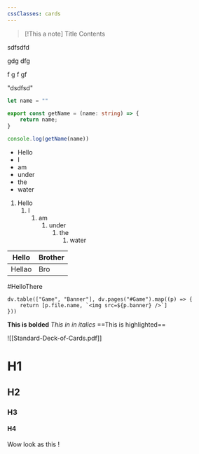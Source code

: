 ```yaml
---
cssClasses: cards
---
```

> [!This a note] Title
> Contents


sdfsdfd


gdg
dfg


f
g
f
gf

"dsdfsd"


```typescript
let name = ""

export const getName = (name: string) => {
	return name;
}

console.log(getName(name))
```


- Hello
- I
- am
- under
- the
- water

1. Hello
	1. I
		1. am
			1. under
				1. the
					1. water

| Hello | Brother |
| ------|--------|
| Hellao | Bro|

#HelloThere


```dataviewjs
dv.table(["Game", "Banner"], dv.pages("#Game").map((p) => {
	return [p.file.name, `<img src=${p.banner} />`]
}))
```

**This is bolded**
*This in in italics*
==This is highlighted==

![[Standard-Deck-of-Cards.pdf]]

# H1
## H2
### H3
#### H4



Wow look as this !